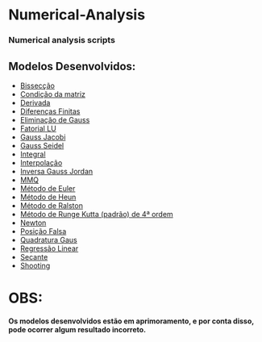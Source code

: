 # Numerical-Analysis
### Numerical analysis scripts
## Modelos Desenvolvidos:
- [Bissecção](https://github.com/WelvisSS/Numerical-Analysis/blob/main/Bisseccao/bisseccao.py)
- [Condição da matriz]()
- [Derivada]()
- [Diferenças Finitas]()
- [Eliminação de Gauss]()
- [Fatorial LU]()
- [Gauss Jacobi]()
- [Gauss Seidel]()
- [Integral]()
- [Interpolação]()
- [Inversa Gauss Jordan]()
- [MMQ]()
- [Método de Euler]()
- [Método de Heun]()
- [Método de Ralston]()
- [Método de Runge Kutta (padrão) de 4ª ordem]()
- [Newton]()
- [Posição Falsa]()
- [Quadratura Gaus]()
- [Regressão Linear]()
- [Secante]()
- [Shooting]()

# OBS: 
#### Os modelos desenvolvidos estão em aprimoramento, e por conta disso, pode ocorrer algum resultado incorreto.